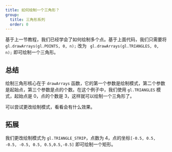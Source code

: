 ```yaml
---
title: 如何绘制一个三角形？
group:
  title: 三角形系列
  order: 0
---
```


基于上一节教程，我们已经学会了如何绘制多个点。基于上面代码，我们只需要将 ` gl.drawArrays(gl.POINTS, 0, n);` 改为 ` gl.drawArrays(gl.TRIANGLES, 0, n);` 即可绘制一个三角形。

<code src="../demos/triangle/basic.tsx" ></code>

## 总结

绘制三角形核心在于 `drawArrays` 函数，它的第一个参数是绘制模式，第二个参数是起始点，第三个参数是点的个数。在这个例子中，我们使用 `gl.TRIANGLES` 模式，起始点是 0，点的个数是 3，这样就可以绘制一个三角形了。

可以尝试更改绘制模式，看看会有什么效果。

## 拓展

我们更改绘制模式为 `gl.TRIANGLE_STRIP`，点数为 4，点的坐标`[-0.5, 0.5, -0.5, -0.5, 0.5, 0.5,0.5,-0.5]` 即可绘制一个矩形。

<code src="../demos/rect/rect1.tsx" ></code>
